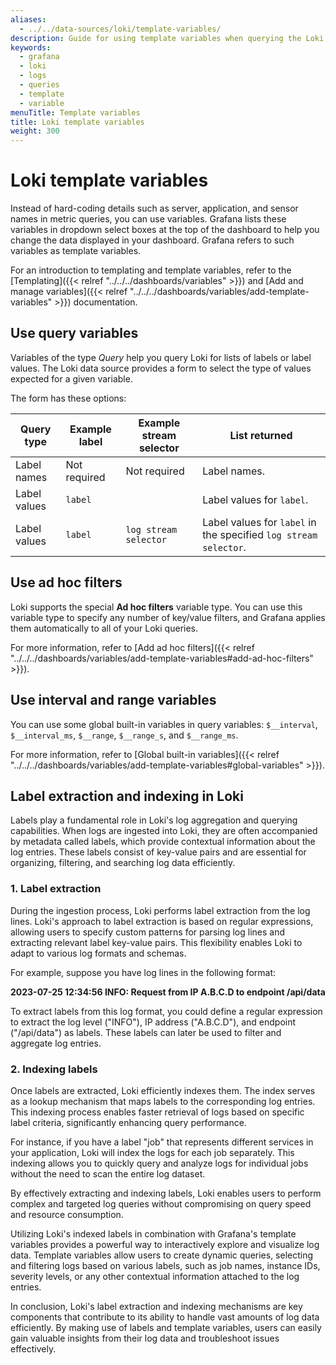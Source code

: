 ```yaml
---
aliases:
  - ../../data-sources/loki/template-variables/
description: Guide for using template variables when querying the Loki data source
keywords:
  - grafana
  - loki
  - logs
  - queries
  - template
  - variable
menuTitle: Template variables
title: Loki template variables
weight: 300
---
```


# Loki template variables

Instead of hard-coding details such as server, application, and sensor names in metric queries, you can use variables.
Grafana lists these variables in dropdown select boxes at the top of the dashboard to help you change the data displayed in your dashboard.
Grafana refers to such variables as template variables.

For an introduction to templating and template variables, refer to the [Templating]({{< relref "../../../dashboards/variables" >}}) and [Add and manage variables]({{< relref "../../../dashboards/variables/add-template-variables" >}}) documentation.

## Use query variables

Variables of the type _Query_ help you query Loki for lists of labels or label values.
The Loki data source provides a form to select the type of values expected for a given variable.

The form has these options:

| Query type   | Example label | Example stream selector | List returned                                                    |
| ------------ | ------------- | ----------------------- | ---------------------------------------------------------------- |
| Label names  | Not required  | Not required            | Label names.                                                     |
| Label values | `label`       |                         | Label values for `label`.                                        |
| Label values | `label`       | `log stream selector`   | Label values for `label` in the specified `log stream selector`. |

## Use ad hoc filters

Loki supports the special **Ad hoc filters** variable type.
You can use this variable type to specify any number of key/value filters, and Grafana applies them automatically to all of your Loki queries.

For more information, refer to [Add ad hoc filters]({{< relref "../../../dashboards/variables/add-template-variables#add-ad-hoc-filters" >}}).

## Use interval and range variables

You can use some global built-in variables in query variables: `$__interval`, `$__interval_ms`, `$__range`, `$__range_s`, and `$__range_ms`.

For more information, refer to [Global built-in variables]({{< relref "../../../dashboards/variables/add-template-variables#global-variables" >}}).

## Label extraction and indexing in Loki

Labels play a fundamental role in Loki's log aggregation and querying capabilities. When logs are ingested into Loki, they are often accompanied by metadata called labels, which provide contextual information about the log entries. These labels consist of key-value pairs and are essential for organizing, filtering, and searching log data efficiently.

### 1. Label extraction

During the ingestion process, Loki performs label extraction from the log lines. Loki's approach to label extraction is based on regular expressions, allowing users to specify custom patterns for parsing log lines and extracting relevant label key-value pairs. This flexibility enables Loki to adapt to various log formats and schemas.

For example, suppose you have log lines in the following format:

**2023-07-25 12:34:56 INFO: Request from IP A.B.C.D to endpoint /api/data**

To extract labels from this log format, you could define a regular expression to extract the log level ("INFO"), IP address ("A.B.C.D"), and endpoint ("/api/data") as labels. These labels can later be used to filter and aggregate log entries.

### 2. Indexing labels

Once labels are extracted, Loki efficiently indexes them. The index serves as a lookup mechanism that maps labels to the corresponding log entries. This indexing process enables faster retrieval of logs based on specific label criteria, significantly enhancing query performance.

For instance, if you have a label "job" that represents different services in your application, Loki will index the logs for each job separately. This indexing allows you to quickly query and analyze logs for individual jobs without the need to scan the entire log dataset.

By effectively extracting and indexing labels, Loki enables users to perform complex and targeted log queries without compromising on query speed and resource consumption.

Utilizing Loki's indexed labels in combination with Grafana's template variables provides a powerful way to interactively explore and visualize log data. Template variables allow users to create dynamic queries, selecting and filtering logs based on various labels, such as job names, instance IDs, severity levels, or any other contextual information attached to the log entries.

In conclusion, Loki's label extraction and indexing mechanisms are key components that contribute to its ability to handle vast amounts of log data efficiently. By making use of labels and template variables, users can easily gain valuable insights from their log data and troubleshoot issues effectively.
